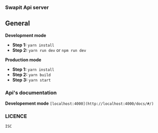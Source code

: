 ### Swapit Api server

## General

**Development mode**

- **Step 1:** `yarn install`
- **Step 2:** `yarn run dev` or `npm run dev`

**Production mode**

- **Step 1:** `yarn install`
- **Step 2:** `yarn build`
- **Step 3:** `yarn start`

### Api's documentation
**Developement mode**
`[localhost:4000](http://localhost:4000/docs/#/)`


### LICENCE
`ISC`
